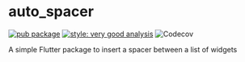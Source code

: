 # auto_spacer
    
[![pub package](https://img.shields.io/pub/v/auto_spacer.svg)](https://pub.dartlang.org/packages/auto_spacer)
[![style: very good analysis](https://img.shields.io/badge/style-very_good_analysis-B22C89.svg)](https://pub.dev/packages/very_good_analysis)
![Codecov](https://img.shields.io/codecov/c/github/chitkosarvesh/auto_spacer)

A simple Flutter package to insert a spacer between a list of widgets
